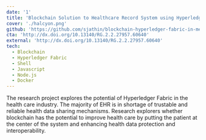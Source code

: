 ```yaml
---
date: '1'
title: 'Blockchain Solution to Healthcare Record System using Hyperledger Fabric'
cover: './halcyon.png'
github: 'https://github.com/sjathin/blockchain-hyperledger-fabric-in-medical'
cta: 'http://dx.doi.org/10.13140/RG.2.2.27957.60640'
external: 'http://dx.doi.org/10.13140/RG.2.2.27957.60640'
tech:
  - Blockchain
  - Hyperledger Fabric
  - Shell
  - Javascript
  - Node.js
  - Docker
---
```


The research project explores the potential of Hyperledger Fabric in the health care industry. The majority of EHR is in shortage of trustable and reliable health data sharing mechanisms. Research explorers whether blockchain has the potential to improve health care by putting the patient at the center of the system and enhancing health data protection and interoperability.
